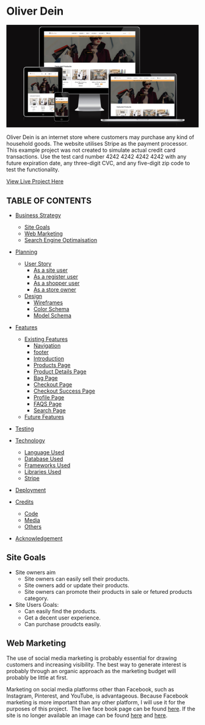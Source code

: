 # Oliver Dein
![Main Page](docs/screenshot/site-main-page.png)

Oliver Dein is an internet store where customers may purchase any kind of household goods. The website utilises Stripe as the payment processor.
This example project was not created to simulate actual credit card transactions. Use the test card number 4242 4242 4242 4242 with any future expiration date, any three-digit CVC, and any five-digit zip code to test the functionality.

[View Live Project Here](https://oliver-dein.herokuapp.com/)

## TABLE OF CONTENTS
- [Business Strategy](#business-strategy)
    - [Site Goals](#site-goals)
    - [Web Marketing](#web-marketing)
    - [Search Engine Optimaisation](#search-engine-optimisation)
- [Planning](#planning)
    - [User Story](#user-story)
        - [As a site user](#as-a-site-user)
        - [As a register user](#as-a-register-user)
        - [As a shopper user](#as-a-shopper-user)
        - [As a store owner](#as-a-store-owner)
    - [Design](#design)
        - [Wireframes](#wireframes)
        - [Color Schema](#color-schema)
        - [Model Schema](#model-schema)
- [Features](#features)
    - [Existing Features](#existing-features)
        - [Navigation](#navigation)
        - [footer](#footer)
        - [Introduction](#introduction)
        - [Products Page](#products-page)
        - [Product Details Page](#product-details)
        - [Bag Page](#bag-page)
        - [Checkout Page](#checkout-page)
        - [Checkout Success Page](#checkout-success-page)
        - [Profile Page](#profile-page)
        - [FAQS Page](#faqs-page)
        - [Search Page](#search-page)
    - [Future Features](#future-features)
- [Testing](#testing)

- [Technology](#technology)
    - [Language Used](#language-used)
    - [Database Used](#databse-used)
    - [Frameworks Used](#frameworks-used)
    - [Libraries Used](#libraries-used)
    - [Stripe](#stripe)
- [Deployment](#deployment) 
- [Credits](#credits)
    - [Code](#code)
    - [Media](#media)
    - [Others](#others)
- [Acknowledgement](#acknowledgement)

## Site Goals
- Site owners aim
    - Site owners can easily sell their products.
    - Site owners add or update their products.
    - Site owners can promote their products in sale or fetured products category.
-  Site Users Goals:
    - Can easily find the products.
    - Get a decent user experience.
    - Can purchase proudcts easily.


## Web Marketing
The use of social media marketing is probably essential for drawing customers and increasing visibility. The best way to generate interest is probably through an organic approach as the marketing budget will probably be little at first.

Marketing on social media platforms other than Facebook, such as Instagram, Pinterest, and YouTube, is advantageous. Because Facebook marketing is more important than any other platform, I will use it for the purposes of this project. 
The live face book page can be found [here](https://www.facebook.com/profile.php?id=100089334735487). If the site is no longer available an image can be found [here](docs/screenshot/FB_page_1.png) and [here](docs/screenshot/FB_page_2.png).
